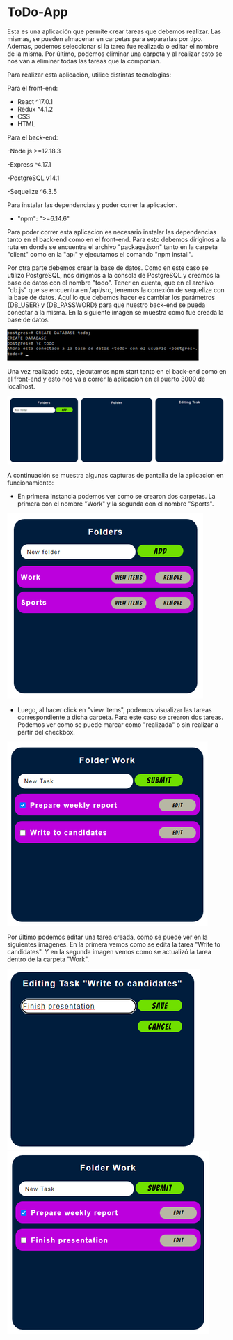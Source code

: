 # ToDo-App

Esta es una aplicación que permite crear tareas que debemos realizar. Las mismas, se pueden
almacenar en carpetas para separarlas por tipo. Ademas, podemos seleccionar si la tarea
fue realizada o editar el nombre de la misma. Por último, podemos eliminar una carpeta y al
realizar esto se nos van a eliminar todas las tareas que la componian.

Para realizar esta aplicación, utilice distintas tecnologias:
 
Para el front-end: 

- React ^17.0.1
- Redux ^4.1.2
- CSS
- HTML

Para el back-end:

-Node js >=12.18.3

-Express ^4.17.1

-PostgreSQL v14.1

-Sequelize ^6.3.5

Para instalar las dependencias y poder correr la aplicacion. 

- "npm": ">=6.14.6"

Para poder correr esta aplicacion es necesario instalar las dependencias tanto en el back-end
como en el front-end. Para esto debemos diriginos a la ruta en donde se encuentra el archivo 
"package.json" tanto en la carpeta "client" como en la "api" y ejecutamos el comando "npm
install".

Por otra parte debemos crear la base de datos. Como en este caso se utilizo PostgreSQL,
nos dirigmos a la consola de PostgreSQL y creamos la base de datos con el nombre "todo".
Tener en cuenta, que en el archivo "db.js" que se encuentra en /api/src, tenemos la conexión
de sequelize con la base de datos. Aquí lo que debemos hacer es cambiar los parámetros 
{DB_USER} y {DB_PASSWORD} para que nuestro back-end se pueda conectar a la misma. En la 
siguiente imagen se muestra como fue creada la base de datos. 

<img  src="./CreateDB.png" />

Una vez realizado esto, ejecutamos npm start tanto en el back-end como en el front-end y
esto nos va a correr la aplicación en el puerto 3000 de localhost. 

<img  src="./Landing.png" />


A continuación se muestra algunas capturas de pantalla de la aplicacion en funcionamiento:

- En primera instancia podemos ver como se crearon dos carpetas. La primera con el nombre
"Work" y la segunda con el nombre "Sports".

<img src="./Folders.png" />

- Luego, al hacer click en "view items", podemos visualizar las tareas correspondiente a
dicha carpeta. Para este caso se crearon dos tareas. Podemos ver como se puede marcar como
"realizada" o sin realizar a partir del checkbox.  

<img  src="./Tasks.png" />

Por último podemos editar una tarea creada, como se puede ver en la siguientes imagenes.
En la primera vemos como se edita la tarea "Write to candidates". Y en la segunda imagen 
vemos como se actualizó la tarea dentro de la carpeta "Work".

<img src="./Edit.png" />

<img src="./Tasks2.png" />
